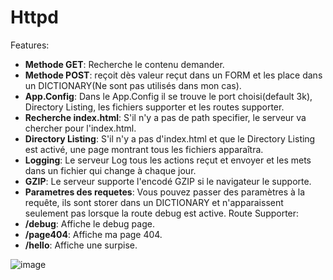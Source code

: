 # Httpd
  Features:
  * __Methode GET__: Recherche le contenu demander.
  * __Methode POST__: reçoit dès valeur reçut dans un FORM et les place dans un DICTIONARY(Ne sont pas utilisés dans mon cas).
  * __App.Config__: Dans le App.Config il se trouve le port choisi(default 3k), Directory Listing, les fichiers supporter et les routes supporter.
  * __Recherche index.html__: S'il n'y a pas de path specifier, le serveur va chercher pour l'index.html.
  * __Directory Listing__: S'il n'y a pas d'index.html et que le Directory Listing est activé, une page montrant tous les fichiers apparaîtra.
  * __Logging__: Le serveur Log tous les actions reçut et envoyer et les mets dans un fichier qui change à chaque jour.
  * __GZIP__: Le serveur supporte l'encodé GZIP si le navigateur le supporte.
  * __Parametres des requetes__: Vous pouvez passer des paramètres à la requête, ils sont storer dans un DICTIONARY et n'apparaissent seulement pas lorsque la route debug est active.
  Route Supporter:
  * __/debug__: Affiche le debug page.
  * __/page404__: Affiche ma page 404.
  * __/hello__: Affiche une surpise.
  
![image](https://user-images.githubusercontent.com/53085640/161177137-5bb32412-d328-4f8b-bd65-4bd02f86a385.png)

